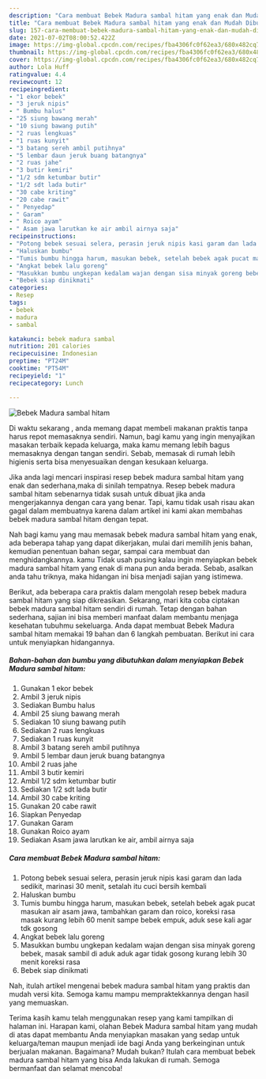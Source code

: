 ```yaml
---
description: "Cara membuat Bebek Madura sambal hitam yang enak dan Mudah Dibuat"
title: "Cara membuat Bebek Madura sambal hitam yang enak dan Mudah Dibuat"
slug: 157-cara-membuat-bebek-madura-sambal-hitam-yang-enak-dan-mudah-dibuat
date: 2021-07-02T08:00:52.422Z
image: https://img-global.cpcdn.com/recipes/fba4306fc0f62ea3/680x482cq70/bebek-madura-sambal-hitam-foto-resep-utama.jpg
thumbnail: https://img-global.cpcdn.com/recipes/fba4306fc0f62ea3/680x482cq70/bebek-madura-sambal-hitam-foto-resep-utama.jpg
cover: https://img-global.cpcdn.com/recipes/fba4306fc0f62ea3/680x482cq70/bebek-madura-sambal-hitam-foto-resep-utama.jpg
author: Lola Huff
ratingvalue: 4.4
reviewcount: 12
recipeingredient:
- "1 ekor bebek"
- "3 jeruk nipis"
- " Bumbu halus"
- "25 siung bawang merah"
- "10 siung bawang putih"
- "2 ruas lengkuas"
- "1 ruas kunyit"
- "3 batang sereh ambil putihnya"
- "5 lembar daun jeruk buang batangnya"
- "2 ruas jahe"
- "3 butir kemiri"
- "1/2 sdm ketumbar butir"
- "1/2 sdt lada butir"
- "30 cabe kriting"
- "20 cabe rawit"
- " Penyedap"
- " Garam"
- " Roico ayam"
- " Asam jawa larutkan ke air ambil airnya saja"
recipeinstructions:
- "Potong bebek sesuai selera, perasin jeruk nipis kasi garam dan lada sedikit, marinasi 30 menit, setalah itu cuci bersih kembali"
- "Haluskan bumbu"
- "Tumis bumbu hingga harum, masukan bebek, setelah bebek agak pucat masukan air asam jawa, tambahkan garam dan roico, koreksi rasa masak kurang lebih 60 menit sampe bebek empuk, aduk sese kali agar tdk gosong"
- "Angkat bebek lalu goreng"
- "Masukkan bumbu ungkepan kedalam wajan dengan sisa minyak goreng bebek, masak sambil di aduk aduk agar tidak gosong kurang lebih 30 menit koreksi rasa"
- "Bebek siap dinikmati"
categories:
- Resep
tags:
- bebek
- madura
- sambal

katakunci: bebek madura sambal 
nutrition: 201 calories
recipecuisine: Indonesian
preptime: "PT24M"
cooktime: "PT54M"
recipeyield: "1"
recipecategory: Lunch

---
```



![Bebek Madura sambal hitam](https://img-global.cpcdn.com/recipes/fba4306fc0f62ea3/680x482cq70/bebek-madura-sambal-hitam-foto-resep-utama.jpg)

Di waktu  sekarang , anda memang dapat membeli makanan praktis tanpa harus repot memasaknya sendiri. Namun, bagi kamu yang ingin menyajikan masakan terbaik kepada keluarga, maka kamu memang lebih bagus memasaknya dengan tangan sendiri. Sebab, memasak di rumah lebih higienis serta bisa menyesuaikan dengan kesukaan keluarga.

Jika anda lagi mencari inspirasi resep bebek madura sambal hitam yang enak dan sederhana,maka di sinilah tempatnya. Resep bebek madura sambal hitam  sebenarnya tidak susah untuk dibuat jika anda mengerjakannya dengan cara yang benar. Tapi, kamu tidak usah risau akan gagal dalam membuatnya 
karena dalam artikel ini kami akan membahas bebek madura sambal hitam dengan tepat.  



Nah bagi kamu yang mau memasak bebek madura sambal hitam yang enak, ada beberapa tahap yang dapat dikerjakan, mulai dari memilih jenis bahan, kemudian penentuan bahan segar, sampai cara membuat dan menghidangkannya. kamu Tidak usah pusing kalau ingin menyiapkan bebek madura sambal hitam yang enak di mana pun anda berada. Sebab, asalkan anda  tahu triknya, maka hidangan ini bisa menjadi sajian yang istimewa.

Berikut, ada beberapa cara praktis  dalam mengolah resep bebek madura sambal hitam yang siap dikreasikan. Sekarang, mari kita coba ciptakan bebek madura sambal hitam sendiri di rumah. Tetap dengan bahan sederhana, sajian ini bisa memberi manfaat dalam membantu menjaga kesehatan tubuhmu sekeluarga. Anda dapat membuat Bebek Madura sambal hitam memakai 19 bahan dan 6 langkah pembuatan. Berikut ini cara untuk menyiapkan hidangannya.

<!--inarticleads1-->

##### Bahan-bahan dan bumbu yang dibutuhkan dalam menyiapkan Bebek Madura sambal hitam:

1. Gunakan 1 ekor bebek
1. Ambil 3 jeruk nipis
1. Sediakan  Bumbu halus
1. Ambil 25 siung bawang merah
1. Sediakan 10 siung bawang putih
1. Sediakan 2 ruas lengkuas
1. Sediakan 1 ruas kunyit
1. Ambil 3 batang sereh ambil putihnya
1. Ambil 5 lembar daun jeruk buang batangnya
1. Ambil 2 ruas jahe
1. Ambil 3 butir kemiri
1. Ambil 1/2 sdm ketumbar butir
1. Sediakan 1/2 sdt lada butir
1. Ambil 30 cabe kriting
1. Gunakan 20 cabe rawit
1. Siapkan  Penyedap
1. Gunakan  Garam
1. Gunakan  Roico ayam
1. Sediakan  Asam jawa larutkan ke air, ambil airnya saja




<!--inarticleads2-->

##### Cara membuat Bebek Madura sambal hitam:

1. Potong bebek sesuai selera, perasin jeruk nipis kasi garam dan lada sedikit, marinasi 30 menit, setalah itu cuci bersih kembali
1. Haluskan bumbu
1. Tumis bumbu hingga harum, masukan bebek, setelah bebek agak pucat masukan air asam jawa, tambahkan garam dan roico, koreksi rasa masak kurang lebih 60 menit sampe bebek empuk, aduk sese kali agar tdk gosong
1. Angkat bebek lalu goreng
1. Masukkan bumbu ungkepan kedalam wajan dengan sisa minyak goreng bebek, masak sambil di aduk aduk agar tidak gosong kurang lebih 30 menit koreksi rasa
1. Bebek siap dinikmati




Nah, itulah artikel mengenai  bebek madura sambal hitam  yang praktis dan mudah versi kita. Semoga kamu mampu mempraktekkannya dengan hasil yang memuaskan. 

Terima kasih kamu telah menggunakan resep yang kami tampilkan di halaman ini. Harapan kami, olahan  Bebek Madura sambal hitam yang mudah di atas dapat membantu Anda menyiapkan masakan yang sedap untuk keluarga/teman maupun menjadi ide bagi Anda yang berkeinginan untuk berjualan makanan. Bagaimana? Mudah bukan? Itulah cara membuat bebek madura sambal hitam yang bisa Anda lakukan di rumah. Semoga bermanfaat dan selamat mencoba!

